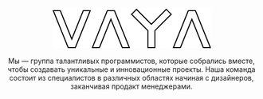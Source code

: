 <div align="center">
  <img src="https://raw.githubusercontent.com/VAYAVAYAVAYA/.github/main/profile/vaya.png" />
</div>
<p align="center">
  Мы — группа талантливых программистов, которые собрались вместе, чтобы создавать уникальные и инновационные проекты. Наша команда состоит из специалистов в различных областях начиная с дизайнеров, заканчивая продакт менеджерами.
</p>
